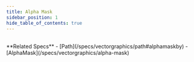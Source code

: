 ```yaml
---
title: Alpha Mask
sidebar_position: 1
hide_table_of_contents: true
---
```


<DarumaPlayer src='https://raw.githubusercontent.com/verygoodgraphics/resource/main/feature/mask/mask__alpha_mask.daruma' />

<br />
**Related Specs**
- [Path](/specs/vectorgraphics/path#alphamaskby)
- [AlphaMask](/specs/vectorgraphics/alpha-mask)

